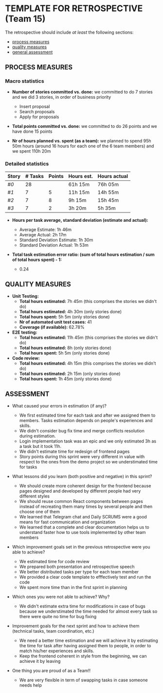 TEMPLATE FOR RETROSPECTIVE (Team 15)
=====================================

The retrospective should include _at least_ the following
sections:

- [process measures](#process-measures)
- [quality measures](#quality-measures)
- [general assessment](#assessment)

## PROCESS MEASURES

### Macro statistics

- **Number of stories committed vs. done:**
  we committed to do 7 stories and we did 3 stories, in order of business priority
  - Insert proposal
  - Search proposals
  - Apply for proposals

- **Total points committed vs. done:**
  we committed to do 26 points and we have done 15 points

- **Nr of hours planned vs. spent (as a team):**
  we planned to spend 95h 50m hours (around 16 hours for each one of the 6 team members)
  and we spent 110h 20m

### Detailed statistics

| Story  | # Tasks | Points | Hours est. | Hours actual |
|--------|---------|--------|------------|--------------|
| _#0_   |   28    |        |    61h 15m     |   76h 05m    |
| _#1_   |    7    |   5    |   11h 15m  |   14h 55m    |
| _#2_   |    7    |   8    |   9h 15m  |  15h 45m     |
| _#3_   |    7    |   2    |    3h 20m  |   5h 35m     |

- **Hours per task average, standard deviation (estimate and actual):**
  - Average Estimate: 1h 46m
  - Average Actual: 2h 17m
  - Standard Deviation Estimate: 1h 30m
  - Standard Deviation Actual: 1h 53m

- **Total task estimation error ratio: (sum of total hours estimation / sum of total hours spent) - 1:**
  - 0.24


## QUALITY MEASURES

- **Unit Testing:**
  - **Total hours estimated:** 7h 45m (this comprises the stories we didn't do)
  - **Total hours estimated:** 4h 30m (only stories done)
  - **Total hours spent:** 5h 5m (only stories done)
  - **Nr of automated unit test cases:** 41
  - **Coverage (if available):** 62.78%
- **E2E testing:**
  - **Total hours estimated:** 11h 45m (this comprises the stories we didn't do)
  - **Total hours estimated:** 8h (only stories done)
  - **Total hours spent:** 5h 5m (only stories done)
- **Code review:**
  - **Total hours estimated:** 4h 15m (this comprises the stories we didn't do)
  - **Total hours estimated:** 2h 15m (only stories done)
  - **Total hours spent:** 1h 45m (only stories done)

## ASSESSMENT

- What caused your errors in estimation (if any)?
  - We first estimated time for each task and after we assigned them to members. Tasks estimation depends on people's experiences and skills.
  - We didn't consider bug fix time and merge conflicts resolution during estimation.
  - Login implementation task was an epic and we only estimated 3h as a task but it took 11h.
  - We didn't estimate time for redesign of frontend pages
  - Story points during this sprint were very different in value with respect to the ones from the demo project so we understimated time for tasks 

- What lessons did you learn (both positive and negative) in this sprint?
  - We should create more coherent design for the frontend because pages designed and developed by different people had very different styles
  - We should reuse common React components between pages instead of recreating them many times by several people and then choose one of them
  - We learned that Telegram chat and Daily SCRUMS were a good means for fast communication and organization
  - We learned that a complete and clear documentation helps us to understand faster how to use tools implemented by other team members


- Which improvement goals set in the previous retrospective were you able to achieve?
  - We estimated time for code review
  - We prepared both presentation and retrospective speech
  - We better distributed tasks per type for each team member
  - We provided a clear code template to efffectively test and run the code
  - We spent more time than in the first sprint in planning
  
- Which ones you were not able to achieve? Why?
  - We didn't estimate extra time for modifications in case of bugs because we understimated the time needed for almost every task so there were quite no time for bug fixing

- Improvement goals for the next sprint and how to achieve them (technical tasks, team coordination, etc.)
  - We need a better time estimation and we will achieve it by estimating the time for task after having assigned them to people, in order to match his/her experiences and skills.
  - Keep the frontend coherent in style from the beginning, we can achieve it by leaving 

- One thing you are proud of as a Team!!
  - We are very flexible in term of swapping tasks in case someone needs help
